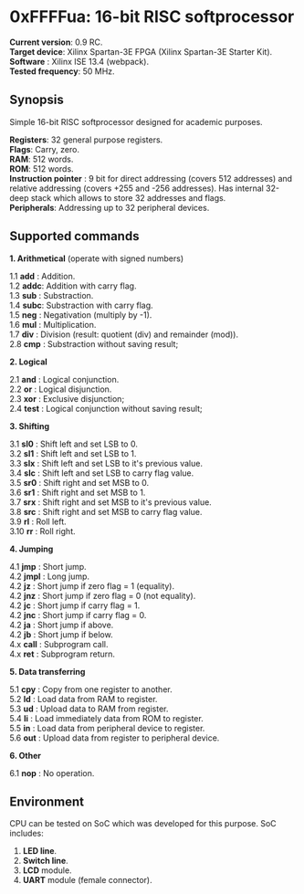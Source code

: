 0xFFFFua: 16-bit RISC softprocessor
===================================

 **Current version**: 0.9 RC.  
   **Target device**: Xilinx Spartan-3E FPGA (Xilinx Spartan-3E Starter Kit).  
       **Software** : Xilinx ISE 13.4 (webpack).  
**Tested frequency**: 50 MHz.  

Synopsis
--------

Simple 16-bit RISC softprocessor designed for academic purposes.

**Registers**: 32 general purpose registers.  
**Flags**: Carry, zero.  
**RAM**: 512 words.  
**ROM**: 512 words.  
**Instruction pointer** : 9 bit for direct addressing (covers 512 addresses) and
relative addressing (covers +255 and -256 addresses). Has internal 32-deep stack
which allows to store 32 addresses and flags.  
**Peripherals**: Addressing up to 32 peripheral devices.  


Supported commands
------------------

**1. Arithmetical** (operate with signed numbers)

1.1 **add** : Addition.  
1.2 **addc**: Addition with carry flag.  
1.3 **sub** : Substraction.  
1.4 **subc**: Substraction with carry flag.  
1.5 **neg** : Negativation (multiply by -1).  
1.6 **mul** : Multiplication.  
1.7 **div** : Division (result: quotient (div) and remainder (mod)).  
2.8 **cmp** : Substraction without saving result;  


**2. Logical**

2.1 **and**  : Logical conjunction.  
2.2 **or**   : Logical disjunction.  
2.3 **xor**  : Exclusive disjunction;  
2.4 **test** : Logical conjunction without saving result;  


**3. Shifting**

3.1 **sl0** : Shift left and set LSB to 0.  
3.2 **sl1** : Shift left and set LSB to 1.  
3.3 **slx** : Shift left and set LSB to it's previous value.  
3.4 **slc** : Shift left and set LSB to carry flag value.  
3.5 **sr0** : Shift right and set MSB to 0.  
3.6 **sr1** : Shift right and set MSB to 1.  
3.7 **srx** : Shift right and set MSB to it's previous value.  
3.8 **src** : Shift right and set MSB to carry flag value.  
3.9 **rl**  : Roll left.  
3.10 **rr**  : Roll right.  


**4. Jumping**

4.1 **jmp**  : Short jump.  
4.2 **jmpl** : Long jump.  
4.2 **jz**   : Short jump if zero flag = 1 (equality).  
4.2 **jnz**  : Short jump if zero flag = 0 (not equality).  
4.2 **jc**   : Short jump if carry flag = 1.  
4.2 **jnc**  : Short jump if carry flag = 0.  
4.2 **ja**   : Short jump if above.  
4.2 **jb**   : Short jump if below.  
4.x **call** : Subprogram call.  
4.x **ret**  : Subprogram return.  


**5. Data transferring**

5.1 **cpy** : Copy from one register to another.  
5.2 **ld**  : Load data from RAM to register.  
5.3 **ud**  : Upload data to RAM from register.  
5.4 **li**  : Load immediately data from ROM to register.  
5.5 **in**  : Load data from peripheral device to register.  
5.6 **out** : Upload data from register to peripheral device.  


**6. Other**

6.1 **nop** : No operation.


Environment
-----------

CPU can be tested on SoC which was developed for this purpose. SoC includes:  
1. **LED line**.  
2. **Switch line**.  
3. **LCD** module.  
4. **UART** module (female connector).  
